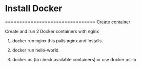 # Install Docker

================================
Create container

Create and run 2 Docker containers with nginx 

1. docker run nginx 
this pulls nginx and installs.

2. docker run hello-world.

3. docker ps (to check available containers) or use docker ps -a 
